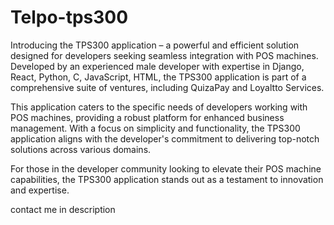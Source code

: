 # Telpo-tps300
Introducing the TPS300 application – a powerful and efficient solution designed for developers seeking seamless integration with POS machines. Developed by an experienced male developer with expertise in Django, React, Python, C, JavaScript, HTML, the TPS300 application is part of a comprehensive suite of ventures, including QuizaPay and Loyaltto Services.

This application caters to the specific needs of developers working with POS machines, providing a robust platform for enhanced business management. With a focus on simplicity and functionality, the TPS300 application aligns with the developer's commitment to delivering top-notch solutions across various domains.

For those in the developer community looking to elevate their POS machine capabilities, the TPS300 application stands out as a testament to innovation and expertise.


contact me in description
